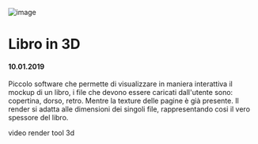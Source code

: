 ![image](https://github.com/KeremTurkyilmaz/TypeMistmatchSketch/blob/master/Libro%20in%203D/image/LibroIn3D.gif)

# Libro in 3D
#### 10.01.2019

Piccolo software che permette di visualizzare in maniera interattiva il mockup di un libro, i file che devono essere caricati dall'utente sono: copertina, dorso, retro. Mentre la texture delle pagine è già presente. Il render si adatta alle dimensioni dei singoli file, rappresentando cosi il vero spessore del libro.

video render tool 3d
